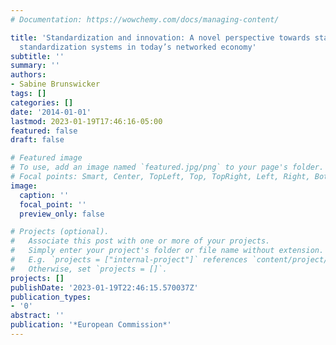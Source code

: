 ```yaml
---
# Documentation: https://wowchemy.com/docs/managing-content/

title: 'Standardization and innovation: A novel perspective towards standards and
  standardization systems in today’s networked economy'
subtitle: ''
summary: ''
authors:
- Sabine Brunswicker
tags: []
categories: []
date: '2014-01-01'
lastmod: 2023-01-19T17:46:16-05:00
featured: false
draft: false

# Featured image
# To use, add an image named `featured.jpg/png` to your page's folder.
# Focal points: Smart, Center, TopLeft, Top, TopRight, Left, Right, BottomLeft, Bottom, BottomRight.
image:
  caption: ''
  focal_point: ''
  preview_only: false

# Projects (optional).
#   Associate this post with one or more of your projects.
#   Simply enter your project's folder or file name without extension.
#   E.g. `projects = ["internal-project"]` references `content/project/deep-learning/index.md`.
#   Otherwise, set `projects = []`.
projects: []
publishDate: '2023-01-19T22:46:15.570037Z'
publication_types:
- '0'
abstract: ''
publication: '*European Commission*'
---
```

